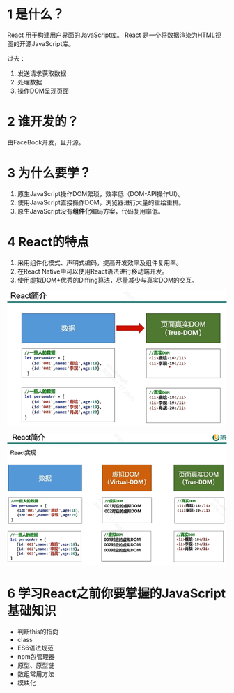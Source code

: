 
# 1 是什么？
React 用于构建用户界面的JavaScript库。
React 是一个将数据渲染为HTML视图的开源JavaScript库。

过去：
1. 发送请求获取数据
2. 处理数据
3. 操作DOM呈现页面

# 2 谁开发的？
由FaceBook开发，且开源。


# 3 为什么要学？

1. 原生JavaScript操作DOM繁琐，效率低（DOM-API操作UI）。
2. 使用JavaScript直接操作DOM，浏览器进行大量的重绘重排。
3. 原生JavaScript没有**组件化**编码方案，代码复用率低。


# 4 React的特点
1. 采用组件化模式、声明式编码，提高开发效率及组件复用率。
2. 在React Native中可以使用React语法进行移动端开发。
3. 使用虚拟DOM+优秀的Diffing算法，尽量减少与真实DOM的交互。

![alt text](image.png)

![alt text](image-1.png)


# 6 学习React之前你要掌握的JavaScript基础知识

* 判断this的指向
* class
* ES6语法规范
* npm包管理器
* 原型、原型链
* 数组常用方法
* 模块化



